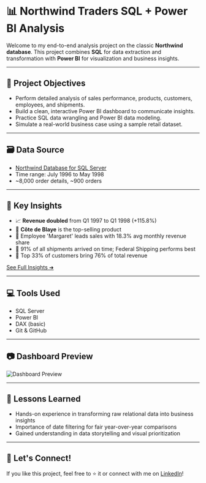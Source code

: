 # 📊 Northwind Traders SQL + Power BI Analysis

Welcome to my end-to-end analysis project on the classic **Northwind database**. This project combines **SQL** for data extraction and transformation with **Power BI** for visualization and business insights.

---

## 🚀 Project Objectives

- Perform detailed analysis of sales performance, products, customers, employees, and shipments.
- Build a clean, interactive Power BI dashboard to communicate insights.
- Practice SQL data wrangling and Power BI data modeling.
- Simulate a real-world business case using a sample retail dataset.

---

## 🗃️ Data Source

- [Northwind Database for SQL Server](https://github.com/Microsoft/sql-server-samples/tree/master/samples/databases/northwind-pubs)
- Time range: July 1996 to May 1998
- ~8,000 order details, ~900 orders

---

## 📌 Key Insights

- 📈 **Revenue doubled** from Q1 1997 to Q1 1998 (+115.8%)
- 🛒 **Côte de Blaye** is the top-selling product
- 💼 Employee 'Margaret' leads sales with 18.3% avg monthly revenue share
- 🚚 91% of all shipments arrived on time; Federal Shipping performs best
- 👥 Top 33% of customers bring 76% of total revenue

[See Full Insights ➜](./Insights/final_insights_summary.md)

---

## 💻 Tools Used

- SQL Server
- Power BI
- DAX (basic)
- Git & GitHub

---

## 📷 Dashboard Preview

![Dashboard Preview](./PowerBI/dashboards_preview.png)

---

## 🧠 Lessons Learned

- Hands-on experience in transforming raw relational data into business insights
- Importance of date filtering for fair year-over-year comparisons
- Gained understanding in data storytelling and visual prioritization

---

## 🤝 Let's Connect!

If you like this project, feel free to ⭐️ it or connect with me on [LinkedIn](https://www.linkedin.com/in/eren-arslan-848646231/)!


